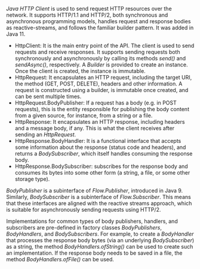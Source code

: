 *Java HTTP Client* is used to send request HTTP resources over the network. 
It supports HTTP/1.1 and HTTP/2, both synchronous and asynchronous programming models, 
handles request and response bodies as reactive-streams, and follows the familiar builder pattern.
It was added in Java 11.


* HttpClient: It is the main entry point of the API. The client is used to send requests and receive responses. 
It supports sending requests both synchronously and asynchronously by calling its methods *send()* and *sendAsync()*, 
respectively. A *Builder* is provided to create an instance. Once the client is created, the instance is immutable.
*  HttpRequest: It encapsulates an HTTP request, including the target URI, the method (GET, POST, DELETE), headers and other information. 
A request is constructed using a builder, is immutable once created, and can be sent multiple times.
*  HttpRequest.BodyPublisher: If a request has a body (e.g. in POST requests), this is the entity responsible for publishing 
the body content from a given source, for instance, from a string or a file.
*  HttpResponse: It encapsulates an HTTP response, including headers and a message body, if any. This is what the client 
receives after sending an *HttpRequest*.
* HttpResponse.BodyHandler: It is a functional interface that accepts some information about the response (status code and headers), 
and returns a *BodySubscriber*, which itself handles consuming the response body.
* HttpResponse.BodySubscriber: subscribes for the response body and consumes its bytes into some other form (a string, a file, 
or some other storage type).

*BodyPublisher* is a subinterface of *Flow.Publisher*, introduced in Java 9. Similarly, *BodySubscriber* is a subinterface 
of *Flow.Subscriber*. This means that these interfaces are aligned with the reactive streams approach, which is suitable 
for asynchronously sending requests using HTTP/2.

Implementations for common types of body publishers, handlers, and subscribers are pre-defined 
in factory classes *BodyPublishers*, *BodyHandlers*, and *BodySubscribers*. For example, to create a *BodyHandler* 
that processes the response body bytes (via an underlying *BodySubscriber*) as a string, 
the method *BodyHandlers.ofString()* can be used to create such an implementation. 
If the response body needs to be saved in a file, the method *BodyHandlers.ofFile()* can be used.
